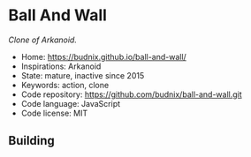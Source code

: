 # Ball And Wall

_Clone of Arkanoid._

- Home: https://budnix.github.io/ball-and-wall/
- Inspirations: Arkanoid
- State: mature, inactive since 2015
- Keywords: action, clone
- Code repository: https://github.com/budnix/ball-and-wall.git
- Code language: JavaScript
- Code license: MIT

## Building
